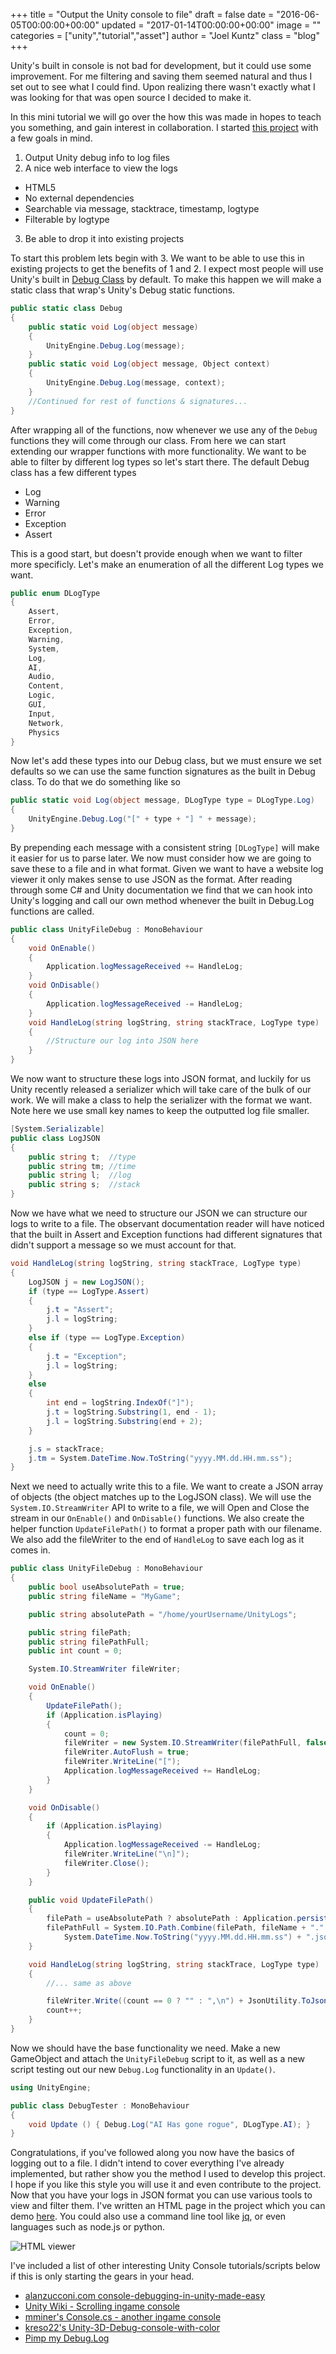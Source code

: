 +++
title = "Output the Unity console to file"
draft = false
date = "2016-06-05T00:00:00+00:00"
updated = "2017-01-14T00:00:00+00:00"
image = ""
categories = ["unity","tutorial","asset"]
author = "Joel Kuntz"
class = "blog"
+++

Unity's built in console is not bad for development, but it could use some improvement. For me filtering and saving them seemed natural and thus I set out to see what I could find. Upon realizing there wasn't exactly what I was looking for that was open source I decided to make it.

<!--more-->

In this mini tutorial we will go over the how this was made in hopes to teach you something, and gain interest in collaboration. I started [this project](https://github.com/Sacred-Seed-Studio/Unity-File-Debug) with a few goals in mind.

1. Output Unity debug info to log files
2. A nice web interface to view the logs
  - HTML5
  - No external dependencies
  - Searchable via message, stacktrace, timestamp, logtype
  - Filterable by logtype
3. Be able to drop it into existing projects

To start this problem lets begin with 3. We want to be able to use this in existing projects to get the benefits of 1 and 2. I expect most people will use Unity's built in [Debug Class](https://docs.unity3d.com/ScriptReference/Debug.html) by default. To make this happen we will make a static class that wrap's Unity's Debug static functions.

```c#
public static class Debug
{
    public static void Log(object message)
    {
        UnityEngine.Debug.Log(message);
    }
    public static void Log(object message, Object context)
    {
        UnityEngine.Debug.Log(message, context);
    }
    //Continued for rest of functions & signatures...
}
```

After wrapping all of the functions, now whenever we use any of the `Debug` functions they will come through our class. From here we can start extending our wrapper functions with more functionality. We want to be able to filter by different log types so let's start there. The default Debug class has a few different types

- Log
- Warning
- Error
- Exception
- Assert

This is a good start, but doesn't provide enough when we want to filter more specificly. Let's make an enumeration of all the different Log types we want.

```c#
public enum DLogType
{
    Assert,
    Error,
    Exception,
    Warning,
    System,
    Log,
    AI,
    Audio,
    Content,
    Logic,
    GUI,
    Input,
    Network,
    Physics
}
```

Now let's add these types into our Debug class, but we must ensure we set defaults so we can use the same function signatures as the built in Debug class. To do that we do something like so

```c#
public static void Log(object message, DLogType type = DLogType.Log)
{
    UnityEngine.Debug.Log("[" + type + "] " + message);
}
```

By prepending each message with a consistent string `[DLogType]` will make it easier for us to parse later. We now must consider how we are going to save these to a file and in what format. Given we want to have a website log viewer it only makes sense to use JSON as the format. After reading through some C# and Unity documentation we find that we can hook into Unity's logging and call our own method whenever the built in Debug.Log functions are called.

```c#
public class UnityFileDebug : MonoBehaviour
{
    void OnEnable()
    {
        Application.logMessageReceived += HandleLog;
    }
    void OnDisable()
    {
        Application.logMessageReceived -= HandleLog;
    }
    void HandleLog(string logString, string stackTrace, LogType type)
    {
        //Structure our log into JSON here
    }
}
```

We now want to structure these logs into JSON format, and luckily for us Unity recently released a serializer which will take care of the bulk of our work. We will make a class to help the serializer with the format we want. Note here we use small key names to keep the outputted log file smaller.

```c#
[System.Serializable]
public class LogJSON
{
    public string t;  //type
    public string tm; //time
    public string l;  //log
    public string s;  //stack
}
```

Now we have what we need to structure our JSON we can structure our logs to write to a file. The observant documentation reader will have noticed that the built in Assert and Exception functions had different signatures that didn't support a message so we must account for that.

```c#
void HandleLog(string logString, string stackTrace, LogType type)
{
    LogJSON j = new LogJSON();
    if (type == LogType.Assert)
    {
        j.t = "Assert";
        j.l = logString;
    }
    else if (type == LogType.Exception)
    {
        j.t = "Exception";
        j.l = logString;
    }
    else
    {
        int end = logString.IndexOf("]");
        j.t = logString.Substring(1, end - 1);
        j.l = logString.Substring(end + 2);
    }

    j.s = stackTrace;
    j.tm = System.DateTime.Now.ToString("yyyy.MM.dd.HH.mm.ss");
}
```

Next we need to actually write this to a file. We want to create a JSON array of objects (the object matches up to the LogJSON class). We will use the `System.IO.StreamWriter` API to write to a file, we will Open and Close the stream in our `OnEnable()` and `OnDisable()` functions. We also create the helper function `UpdateFilePath()` to format a proper path with our filename. We also add the fileWriter to the end of `HandleLog` to save each log as it comes in.

```c#
public class UnityFileDebug : MonoBehaviour
{
    public bool useAbsolutePath = true;
    public string fileName = "MyGame";

    public string absolutePath = "/home/yourUsername/UnityLogs";

    public string filePath;
    public string filePathFull;
    public int count = 0;

    System.IO.StreamWriter fileWriter;

    void OnEnable()
    {
        UpdateFilePath();
        if (Application.isPlaying)
        {
            count = 0;
            fileWriter = new System.IO.StreamWriter(filePathFull, false);
            fileWriter.AutoFlush = true;
            fileWriter.WriteLine("[");
            Application.logMessageReceived += HandleLog;
        }
    }

    void OnDisable()
    {
        if (Application.isPlaying)
        {
            Application.logMessageReceived -= HandleLog;
            fileWriter.WriteLine("\n]");
            fileWriter.Close();
        }
    }

    public void UpdateFilePath()
    {
        filePath = useAbsolutePath ? absolutePath : Application.persistentDataPath;
        filePathFull = System.IO.Path.Combine(filePath, fileName + "." +
            System.DateTime.Now.ToString("yyyy.MM.dd.HH.mm.ss") + ".json");
    }

    void HandleLog(string logString, string stackTrace, LogType type)
    {
        //... same as above

        fileWriter.Write((count == 0 ? "" : ",\n") + JsonUtility.ToJson(j));
        count++;
    }
}
```

Now we should have the base functionality we need. Make a new GameObject and attach the `UnityFileDebug` script to it, as well as a new script testing out our new `Debug.Log` functionality in an `Update()`.

```c#
using UnityEngine;

public class DebugTester : MonoBehaviour
{
    void Update () { Debug.Log("AI Has gone rogue", DLogType.AI); }
}
```

Congratulations, if you've followed along you now have the basics of logging out to a file. I didn't intend to cover everything I've already implemented, but rather show you the method I used to develop this project. I hope if you like this style you will use it and even contribute to the project. Now that you have your logs in JSON format you can use various tools to view and filter them. I've written an HTML page in the project which you can demo [here](http://www.sacredseedstudio.com/Unity-File-Debug/). You could also use a command line tool like [jq](https://stedolan.github.io/jq/), or even languages such as node.js or python.

<img alt="HTML viewer" src="/images/tutorials/unityFileDebug/screenshot.png">

I've included a list of other interesting Unity Console tutorials/scripts below if this is only starting the gears in your head.

- [alanzucconi.com console-debugging-in-unity-made-easy](http://www.alanzucconi.com/2015/08/26/console-debugging-in-unity-made-easy/)
- [Unity Wiki - Scrolling ingame console](http://wiki.unity3d.com/index.php?title=DebugConsole)
- [mminer's Console.cs - another ingame console](https://gist.github.com/mminer/975374)
- [kreso22's Unity-3D-Debug-console-with-color](https://github.com/kreso22/Unity-3D-Debug-console-with-color.)
- [Pimp my Debug.Log](http://www.tallior.com/pimp-my-debug-log/)
